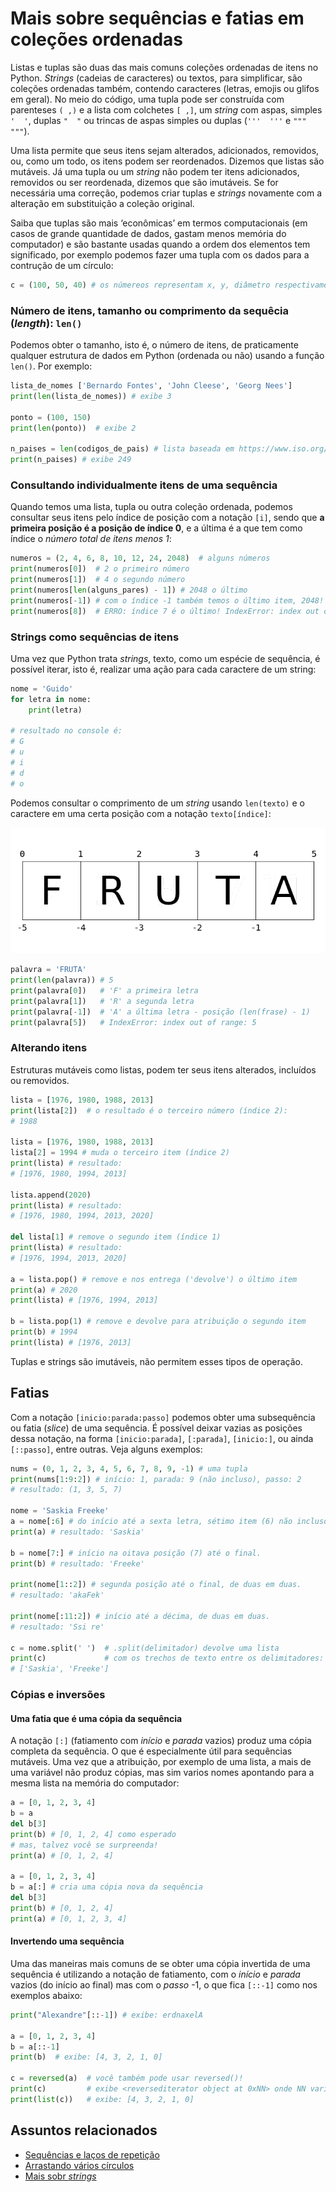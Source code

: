 # Mais sobre sequências e fatias em coleções ordenadas

Listas e tuplas são duas das mais comuns coleções ordenadas de itens no Python. *Strings* (cadeias de caracteres) ou textos, para simplificar, são coleções ordenadas também, contendo caracteres (letras, emojis ou glifos em geral).  No meio do código, uma tupla pode ser construída com parenteses `( ,)` e a lista com colchetes `[ ,]`, um *string* com aspas, simples `'  '`,  duplas `"  "`  ou trincas de aspas simples ou duplas (`'''  '''` e `"""  """`).

Uma lista permite que seus itens sejam alterados, adicionados, removidos, ou, como um todo, os itens podem ser reordenados. Dizemos que listas são mutáveis. Já uma tupla ou um *string* não podem ter itens adicionados, removidos ou ser reordenada, dizemos que são imutáveis. Se for necessária uma correção, podemos criar tuplas e *strings* novamente com a alteração em substituição a coleção original.

Saiba que tuplas são mais ‘econômicas’ em termos computacionais (em casos de grande quantidade de dados, gastam menos memória do computador) e são bastante usadas quando a ordem dos elementos tem significado, por exemplo podemos fazer uma tupla com os dados para a contrução de um círculo:

```python
c = (100, 50, 40) # os númereos representam x, y, diâmetro respectivamente
```

### Número de itens, tamanho ou comprimento da sequêcia (*length*): <code>len()</code>

Podemos obter o tamanho, isto é, o número de itens, de praticamente qualquer estrutura de dados em Python (ordenada ou não) usando a função `len()`. Por exemplo:

```python
lista_de_nomes ['Bernardo Fontes', 'John Cleese', 'Georg Nees']
print(len(lista_de_nomes)) # exibe 3

ponto = (100, 150)
print(len(ponto))  # exibe 2

n_paises = len(codigos_de_pais) # lista baseada em https://www.iso.org/obp/ui/#search
print(n_paises) # exibe 249
```

### Consultando individualmente itens de uma sequência

Quando temos uma lista, tupla ou outra coleção ordenada, podemos consultar seus itens pelo índice de posição com a notação `[i]`, sendo que **a primeira posição é a posição de índice 0**, e a última é a que tem como índice o *número total de itens menos 1*:

```python
numeros = (2, 4, 6, 8, 10, 12, 24, 2048)  # alguns números
print(numeros[0])  # 2 o primeiro número
print(numeros[1])  # 4 o segundo número
print(numeros[len(alguns_pares) - 1]) # 2048 o último
print(numeros[-1]) # com o índice -1 também temos o último item, 2048!
print(numeros[8])  # ERRO: índice 7 é o último! IndexError: index out of range: 8
```

### Strings como sequências de itens

Uma vez que Python trata *strings*, texto, como um espécie de sequência, é possível iterar, isto é, realizar uma ação para cada caractere de um string:

```python
nome = 'Guido'
for letra in nome:
    print(letra)
    
# resultado no console é:
# G  
# u
# i
# d
# o
```

Podemos consultar o comprimento de um *string* usando `len(texto)` e o caractere em uma certa posição com a notação `texto[índice]`:

![indices](assets/slices.png)

```python
palavra = 'FRUTA'
print(len(palavra)) # 5 
print(palavra[0])   # 'F' a primeira letra
print(palavra[1])   # 'R' a segunda letra
print(palavra[-1])  # 'A' a última letra - posição (len(frase) - 1)
print(palavra[5])   # IndexError: index out of range: 5
```

### Alterando itens

Estruturas mutáveis como listas, podem ter seus itens alterados, incluídos ou removidos.

```python
lista = [1976, 1980, 1988, 2013]
print(lista[2])  # o resultado é o terceiro número (índice 2):
# 1988

lista = [1976, 1980, 1988, 2013]
lista[2] = 1994 # muda o terceiro item (índice 2)
print(lista) # resultado:
# [1976, 1980, 1994, 2013]

lista.append(2020)
print(lista) # resultado:
# [1976, 1980, 1994, 2013, 2020]

del lista[1] # remove o segundo item (índice 1)
print(lista) # resultado:
# [1976, 1994, 2013, 2020]

a = lista.pop() # remove e nos entrega ('devolve') o último item
print(a) # 2020
print(lista) # [1976, 1994, 2013]

b = lista.pop(1) # remove e devolve para atribuição o segundo item
print(b) # 1994
print(lista) # [1976, 2013]
```

Tuplas e strings são imutáveis, não permitem esses tipos de operação.

## Fatias

Com a notação `[inicio:parada:passo]` podemos obter uma subsequência ou fatia (*slice*) de uma sequência. É possível deixar vazias as posições dessa notação, na forma `[inicio:parada]`, `[:parada]`, `[inicio:]`, ou ainda `[::passo]`, entre outras. Veja alguns exemplos:

```python
nums = (0, 1, 2, 3, 4, 5, 6, 7, 8, 9, -1) # uma tupla
print(nums[1:9:2]) # início: 1, parada: 9 (não incluso), passo: 2
# resultado: (1, 3, 5, 7)

nome = 'Saskia Freeke'
a = nome[:6] # do início até a sexta letra, sétimo item (6) não incluso.
print(a) # resultado: 'Saskia'

b = nome[7:] # início na oitava posição (7) até o final.
print(b) # resultado: 'Freeke' 

print(nome[1::2]) # segunda posição até o final, de duas em duas.
# resultado: 'akaFek'

print(nome[:11:2]) # início até a décima, de duas em duas.
# resultado: 'Ssi re'

c = nome.split(' ')  # .split(delimitador) devolve uma lista 
print(c)             # com os trechos de texto entre os delimitadores:
# ['Saskia', 'Freeke']
```
### Cópias e inversões

#### Uma fatia que é uma cópia da sequência

A notação `[:]` (fatiamento com *início* e *parada* vazios) produz uma cópia completa da sequência. O que é especialmente útil para sequências mutáveis. Uma vez que a atribuição, por exemplo de uma lista, a mais de uma variável não produz cópias, mas sim varios nomes apontando para a mesma lista na memória do computador:

```python
a = [0, 1, 2, 3, 4]
b = a
del b[3]
print(b) # [0, 1, 2, 4] como esperado
# mas, talvez você se surpreenda!
print(a) # [0, 1, 2, 4]

a = [0, 1, 2, 3, 4]
b = a[:] # cria uma cópia nova da sequência
del b[3]
print(b) # [0, 1, 2, 4]
print(a) # [0, 1, 2, 3, 4]
```

#### Invertendo uma sequência

Uma das maneiras mais comuns de se obter uma cópia invertida de uma sequência é utilizando a notação de fatiamento, com o *início* e *parada* vazios (do início ao final) mas com o *passo* -1, o que fica `[::-1]` como nos exemplos abaixo:

```python
print("Alexandre"[::-1]) # exibe: erdnaxelA

a = [0, 1, 2, 3, 4]
b = a[::-1]
print(b)  # exibe: [4, 3, 2, 1, 0]

c = reversed(a)  # você também pode usar reversed()!
print(c)         # exibe <reversediterator object at 0xNN> onde NN varia
print(list(c))   # exibe: [4, 3, 2, 1, 0]
```

## Assuntos relacionados

- [Sequências e laços de repetição](lacos_py.md)
- [Arrastando vários círculos](arrastando_circulos.md#arrastando-v%C3%A1rios-c%C3%ADrculos)
- [Mais sobr *strings*](strings_py.md)
